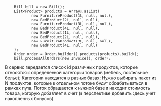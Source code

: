         Bill bill = new Bill();
        List<Product> products = Arrays.asList(
                new FurnitureProduct(1L, null, null),
                new BedProduct(2L, null, null),
                new FurnitureProduct(3L, null, null),
                new BedProduct(4L, null, null),
                new BedProduct(1L, null, null),
                new BedProduct(2L, null, null),
                new FurnitureProduct(3L, null, null),
                new BedProduct(4L, null, null)
        );
        Order order = Order.builder().products(products).build();
        bill.processAllOrders(new Invoice(), order);

В сервис передается список id различных продуктов, которые относятся к определенной категории товаров (мебель, постельное белье);
Категории находятся в разных базах;
Нужно выбирать пакет из N продуктов, которые в отдельном потоке будут обрабатываться в рамках пула.
Поток обращается к нужной базе и находит стоимость товара, которую добавляет в счет (в перспективе добавить здесь учет накопленных бонусов)


